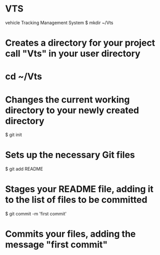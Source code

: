 VTS
===

vehicle Tracking Management System
$ mkdir ~/Vts
# Creates a directory for your project call "Vts" in your user directory
# cd ~/Vts
# Changes the current working directory to your newly created directory
$ git init
# Sets up the necessary Git files
$ git add README
# Stages your README file, adding it to the list of files to be committed
$ git commit -m 'first commit'
# Commits your files, adding the message "first commit"

